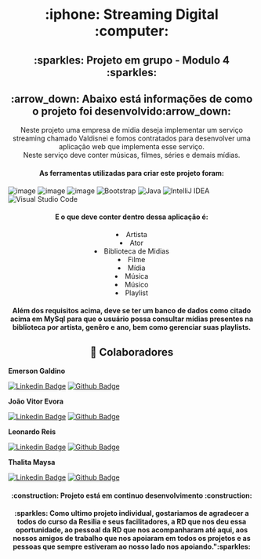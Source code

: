 <h1 align="center"> :iphone: Streaming Digital :computer: </h1> 


<h2 align="center">:sparkles: Projeto em grupo - Modulo 4 :sparkles:</h2>

<h2 align="center">:arrow_down: Abaixo está informações de como o projeto foi desenvolvido:arrow_down:</h2>

<p align="center"> Neste projeto uma empresa de midia deseja implementar um serviço streaming chamado Valdisnei e fomos contratados para desenvolver uma aplicação web que implementa esse serviço.
<br> Neste serviço deve conter músicas, filmes, séries e demais mídias.</p>

<h4 align="center">As ferramentas utilizadas para criar este projeto foram: </h4>

![image](https://img.shields.io/badge/React-20232A?style=for-the-badge&logo=react&logoColor=61DAFB)
![image](https://img.shields.io/badge/Spring-6DB33F?style=for-the-badge&logo=spring&logoColor=white)
![image](https://img.shields.io/badge/MySQL-00000F?style=for-the-badge&logo=mysql&logoColor=white)
![Bootstrap](https://img.shields.io/badge/bootstrap-%23563D7C.svg?style=for-the-badge&logo=bootstrap&logoColor=white)
![Java](https://img.shields.io/badge/java19-%23ED8B00.svg?style=for-the-badge&logo=java&logoColor=white)
![IntelliJ IDEA](https://img.shields.io/badge/IntelliJIDEA-000000.svg?style=for-the-badge&logo=intellij-idea&logoColor=white)
![Visual Studio Code](https://img.shields.io/badge/Visual%20Studio%20Code-0078d7.svg?style=for-the-badge&logo=visual-studio-code&logoColor=white)





<h4 align="center">E o que deve conter dentro dessa aplicação é: </h4>

<li align="center"> Artista
<li align="center"> Ator
<li align="center"> Biblioteca de Midias
<li align="center"> Filme
<li align="center"> Mídia
<li align="center"> Música
<li align="center"> Músico
<li align="center"> Playlist
</li>


<h4 align="center"> Além dos requisitos acima, deve se ter um banco de dados como citado acima em MySql para que o usuário possa consultar mídias presentes na biblioteca por artista, genêro e ano, bem como gerenciar suas playlists.</h4>



<h2 align='center'> 🦸 Colaboradores</h2>


<b>Emerson Galdino</b>
<br>

[![Linkedin Badge](https://img.shields.io/badge/emersongaldino-0077B5?style=for-the-badge&logo=linkedin&logoColor=white&link=https://www.linkedin.com/in/emerson-pg/)](https://www.linkedin.com/in/emerson-pg/) [![Github Badge](https://img.shields.io/badge/emersongaldino-100000?style=for-the-badge&logo=github&logoColor=whitee&link=https://github.com/EmersonGald1n0)](https://github.com/EmersonGald1n0)





<b>João Vitor Evora</b>
<br>

[![Linkedin Badge](https://img.shields.io/badge/joaovitorevora-0077B5?style=for-the-badge&logo=linkedin&logoColor=white&link=https://www.linkedin.com/in/joaovitorevora/)](https://www.linkedin.com/in/joaovitorevora/) [![Github Badge](https://img.shields.io/badge/joaovitorevora-100000?style=for-the-badge&logo=github&logoColor=whitee&link=https://github.com/joaovitorevora)](https://github.com/joaovitorevora)



<b align='right'>Leonardo Reis</b>
<br>

[![Linkedin Badge](https://img.shields.io/badge/leornardoreis-0077B5?style=for-the-badge&logo=linkedin&logoColor=white&link=//https://www.linkedin.com/in/leonardo-reis-95228893/)](https://www.linkedin.com/in/leonardo-reis-95228893/) [![Github Badge](https://img.shields.io/badge/leonardoreis-100000?style=for-the-badge&logo=github&logoColor=whitee&link=https://github.com/lrmello/)](https://github.com/lrmello/)



<b>Thalita Maysa</b>
<br>

[![Linkedin Badge](https://img.shields.io/badge/thalitamaysa-0077B5?style=for-the-badge&logo=linkedin&logoColor=white&link=https://www.linkedin.com/in/thalita-maysa-a17707185//)](https://www.linkedin.com/in/thalita-maysa-a17707185//) [![Github Badge](https://img.shields.io/badge/thalitamaysa-100000?style=for-the-badge&logo=github&logoColor=whitee&link=https://github.com/thalitamaysa)](https://github.com/thalitamaysa)

</p>



<h4 align="center"> 
    :construction:  Projeto está em continuo desenvolvimento  :construction:
</h4>



<h4 align="center"> :sparkles: Como ultimo projeto individual, gostariamos de agradecer a todos do curso da Resilia e seus facilitadores, a RD que nos deu essa oportunidade, ao pessoal da RD que nos acompanharam até aqui, aos nossos amigos de trabalho que nos apoiaram em todos os projetos e as pessoas que sempre estiveram ao nosso lado nos apoiando.":sparkles:</h4>


